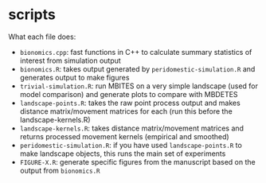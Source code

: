 # scripts

What each file does:
  * `bionomics.cpp`: fast functions in C++ to calculate summary statistics of interest from simulation output
  * `bionomics.R`: takes output generated by `peridomestic-simulation.R` and generates output to make figures
  * `trivial-simulation.R`: run MBITES on a very simple landscape (used for model comparison) and generate plots to compare with MBDETES
  * `landscape-points.R`: takes the raw point process output and makes distance matrix/movement matrices for each (run this before the landscape-kernels.R)
  * `landscape-kernels.R`: takes distance matrix/movement matrices and returns processed movement kernels (empirical and smoothed)
  * `peridomestic-simulation.R`: if you have used `landscape-points.R` to make landscape objects, this runs the main set of experiments
  * `FIGURE-X.R`: generate specific figures from the manuscript based on the output from `bionomics.R`
